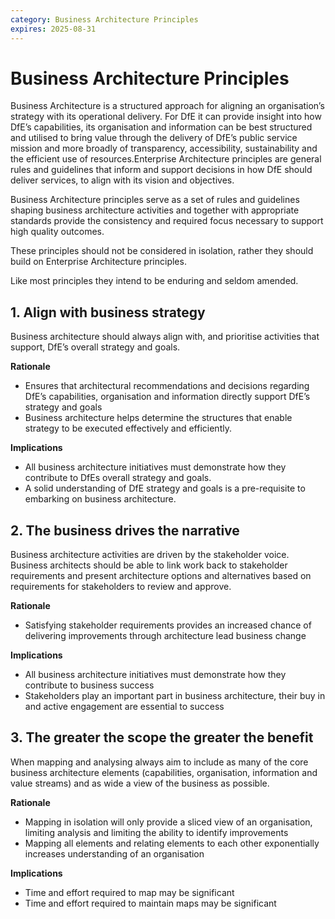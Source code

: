 ```yaml
---
category: Business Architecture Principles
expires: 2025-08-31
---
```

# Business Architecture Principles

Business Architecture is a structured approach for aligning an organisation’s strategy with its operational delivery. For DfE it can provide insight into how DfE’s capabilities, its organisation and information can be best structured and utilised to bring value through the delivery of DfE’s public service mission and more broadly of transparency, accessibility, sustainability and the efficient use of resources.Enterprise Architecture principles are general rules and guidelines that inform and support decisions in how DfE should deliver services, to align with its vision and objectives. 

Business Architecture principles serve as a set of rules and guidelines shaping business architecture activities and together with appropriate standards provide the consistency and required focus necessary to support high quality outcomes.

These principles should not be considered in isolation, rather they should build on Enterprise Architecture principles.

Like most principles they intend to be enduring and seldom amended.


## 1. Align with business strategy

Business architecture should always align with, and prioritise activities that support, DfE’s overall strategy and goals.

**Rationale**

*	Ensures that architectural recommendations and decisions regarding DfE’s capabilities, organisation and information directly support DfE’s strategy and goals
*	Business architecture helps determine the structures that enable strategy to be executed effectively and efficiently.

**Implications**

*	All business architecture initiatives must demonstrate how they contribute to DfEs overall strategy and goals.
*	A solid understanding of DfE strategy and goals is a pre-requisite to embarking on business architecture.

## 2. The business drives the narrative

Business architecture activities are driven by the stakeholder voice. Business architects should be able to link work back to stakeholder requirements and present architecture options and alternatives based on requirements for stakeholders to review and approve.

**Rationale**

*	Satisfying stakeholder requirements provides an increased chance of delivering improvements through architecture lead business change

**Implications**

*	All business architecture initiatives must demonstrate how they contribute to business success
*	Stakeholders play an important part in business architecture, their buy in and active engagement are essential to success

## 3. The greater the scope the greater the benefit

When mapping and analysing always aim to include as many of the core business architecture elements (capabilities, organisation, information and value streams) and as wide a view of the business as possible.

**Rationale**

*	Mapping in isolation will only provide a sliced view of an organisation, limiting analysis and limiting the ability to identify improvements
*	Mapping all elements and relating elements to each other exponentially increases understanding of an organisation

**Implications**

*	Time and effort required to map may be significant
*	Time and effort required to maintain maps may be significant
